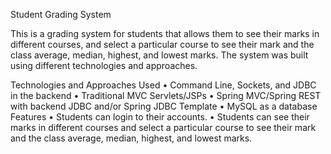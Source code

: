 Student Grading System

This is a grading system for students that allows them to see their marks in different courses, and select a particular course to see their mark and the class average,
median, highest, and lowest marks. The system was built using different technologies and approaches.

Technologies and Approaches Used
•	Command Line, Sockets, and JDBC in the backend
•	Traditional MVC Servlets/JSPs
•	Spring MVC/Spring REST with backend JDBC and/or Spring JDBC Template
•	MySQL as a database
Features
•	Students can login to their accounts.
•	Students can see their marks in different courses and select a particular course to see their mark and the class average, median, highest, and lowest marks.

